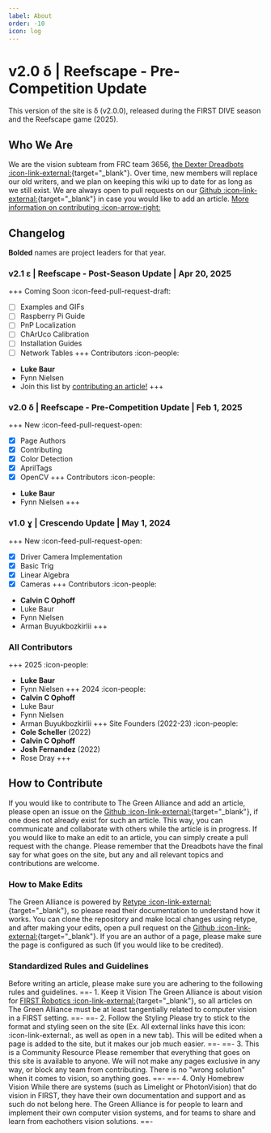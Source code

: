 ```yaml
---
label: About
order: -10
icon: log
---
```


# **v2.0** δ | Reefscape - Pre-Competition Update

This version of the site is δ (v2.0.0), released during the FIRST DIVE
season and the Reefscape game (2025).

## Who We Are
We are the vision subteam from FRC team 3656,
[the Dexter Dreadbots :icon-link-external:](https://dexterdreadbots.org/){target="_blank"}.
Over time, new members will replace our old writers, and we plan on keeping this 
wiki up to date for as long as we still exist. We are always open to pull requests on
our [Github :icon-link-external:](https://github.com/Dreadbot/TheGreenAlliance){target="_blank"}
in case you would like to add an article. [More information on contributing :icon-arrow-right:](#how-to-contribute)

## Changelog

**Bolded** names are project leaders for that year. 

### **v2.1** ε | Reefscape - Post-Season Update | Apr 20, 2025
+++ Coming Soon :icon-feed-pull-request-draft:
- [ ] Examples and GIFs
- [ ] Raspberry Pi Guide
- [ ] PnP Localization
- [ ] ChArUco Calibration
- [ ] Installation Guides
- [ ] Network Tables
+++ Contributors :icon-people:
- **Luke Baur**
- Fynn Nielsen
- Join this list by [contributing an article!](#how-to-contribute)
+++

### **v2.0** δ | Reefscape - Pre-Competition Update | Feb 1, 2025
+++ New :icon-feed-pull-request-open:
- [X] Page Authors
- [X] Contributing
- [X] Color Detection
- [X] AprilTags
- [X] OpenCV
+++ Contributors :icon-people:
- **Luke Baur**
- Fynn Nielsen
+++

### **v1.0** ɣ | Crescendo Update | May 1, 2024
+++ New :icon-feed-pull-request-open:
- [x] Driver Camera Implementation
- [x] Basic Trig
- [x] Linear Algebra
- [X] Cameras
+++ Contributors :icon-people:
- **Calvin C Ophoff**
- Luke Baur
- Fynn Nielsen
- Arman Buyukbozkirlii
+++

### All Contributors
+++ 2025 :icon-people:
- **Luke Baur**
- Fynn Nielsen
+++ 2024 :icon-people:
- **Calvin C Ophoff**
- Luke Baur
- Fynn Nielsen
- Arman Buyukbozkirlii
+++ Site Founders (2022-23) :icon-people:
- **Cole Scheller** (2022)
- **Calvin C Ophoff**
- **Josh Fernandez** (2022)
- Rose Dray
+++ 

## How to Contribute
If you would like to contribute to The Green Alliance and add an article, please open an issue on the [Github :icon-link-external:](https://github.com/Dreadbot/TheGreenAlliance){target="_blank"}, if one does not already exist for such an article. This way, you can communicate and collaborate with others while the article is in progress. If you would like to make an edit to an article, you can simply create a pull request with the change. Please remember that the Dreadbots have the final say for what goes on the site, but any and all relevant topics and contributions are welcome.

### How to Make Edits
The Green Alliance is powered by [Retype :icon-link-external:](https://retype.com){target="_blank"}, so please read their documentation to understand how it works. You can clone the repository and make local changes using retype, and after making your edits, open a pull request on the [Github :icon-link-external:](https://github.com/Dreadbot/TheGreenAlliance){target="_blank"}. If you are an author of a page, please make sure the page is configured as such (If you would like to be credited).

### Standardized Rules and Guidelines
Before writing an article, please make sure you are adhering to the following rules and guidelines.
==- 1. Keep it Vision
The Green Alliance is about vision for [FIRST Robotics :icon-link-external:](https://www.firstinspires.org/){target="_blank"}, so all articles on The Green Alliance must be at least tangentially related to computer vision in a FIRST setting.
==-
==- 2. Follow the Styling
Please try to stick to the format and styling seen on the site (Ex. All external links have this icon: :icon-link-external:, as well as open in a new tab). This will be edited when a page is added to the site, but it makes our job much easier.
==-
==- 3. This is a Community Resource
Please remember that everything that goes on this site is available to anyone. We will not make any pages exclusive in any way, or block any team from contributing. There is no "wrong solution" when it comes to vision, so anything goes.
==-
==- 4. Only Homebrew Vision
While there are systems (such as Limelight or PhotonVision) that do vision in FIRST, they have their own documentation and support and as such do not belong here. The Green Alliance is for people to learn and implement their own computer vision systems, and for teams to share and learn from eachothers vision solutions.
==-